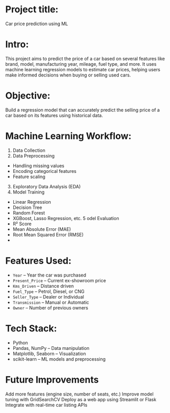 #  Project title:
   Car price prediction using ML

# Intro:
This project aims to predict the price of a car based on several features like brand,
model, manufacturing year, mileage, fuel type, and more. It uses machine learning 
regression models to estimate car prices, helping users make informed decisions when
buying or selling used cars.

# Objective:
Build a regression model that can accurately predict the selling price of a car based on its features using historical data.

# Machine Learning Workflow:
  1. Data Collection
  2. Data Preprocessing
   - Handling missing values
   - Encoding categorical features
   - Feature scaling
  3. Exploratory Data Analysis (EDA)
  4. Model Training
   - Linear Regression
   - Decision Tree
   - Random Forest
   -  XGBoost, Lasso Regression, etc.
     5 odel Evaluation
   - R² Score
   - Mean Absolute Error (MAE)
   - Root Mean Squared Error (RMSE)
   - 
# Features Used:
 - `Year` – Year the car was purchased
 - `Present_Price` – Current ex-showroom price
 - `Kms_Driven` – Distance driven
 - `Fuel_Type` – Petrol, Diesel, or CNG
 - `Seller_Type` – Dealer or Individual
 - `Transmission` – Manual or Automatic
 - `Owner` – Number of previous owners

# Tech Stack:
 - Python
 - Pandas, NumPy – Data manipulation
 - Matplotlib, Seaborn – Visualization
 - scikit-learn – ML models and preprocessing


# Future Improvements
Add more features (engine size, number of seats, etc.)
Improve model tuning with GridSearchCV
Deploy as a web app using Streamlit or Flask
Integrate with real-time car listing APIs






